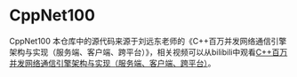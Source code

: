 # CppNet100
CppNet100
本仓库中的源代码来源于刘远东老师的《C++百万并发网络通信引擎架构与实现（服务端、客户端、跨平台）》，相关视频可以从bilibili中观看[C++百万并发网络通信引擎架构与实现（服务端、客户端、跨平台）](https://www.bilibili.com/video/av63448785?from=search&seid=17541579542216808854)。
